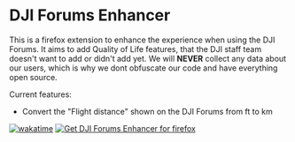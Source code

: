 # DJI Forums Enhancer

This is a firefox extension to enhance the experience when using the DJI Forums. It aims to add Quality of Life features, that the DJI staff team doesn't want to add or didn't add yet.
We will **NEVER** collect any data about our users, which is why we dont obfuscate our code and have everything open source.

Current features:
- Convert the "Flight distance" shown on the DJI Forums from ft to km

[![wakatime](https://wakatime.com/badge/user/018b1dd8-2e38-4f53-9930-e2807ad27310/project/018dc230-38fd-43cf-9054-95d311ec0833.svg)](https://wakatime.com/badge/user/018b1dd8-2e38-4f53-9930-e2807ad27310/project/018dc230-38fd-43cf-9054-95d311ec0833)
<a href="https://addons.mozilla.org/en-US/firefox/addon/dji-forums-enhancer/"><img src="https://user-images.githubusercontent.com/585534/107280546-7b9b2a00-6a26-11eb-8f9f-f95932f4bfec.png" alt="Get DJI Forums Enhancer for firefox"></a>

